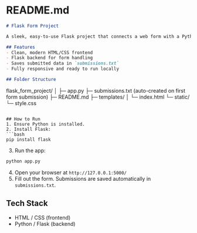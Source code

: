 # README.md

```markdown
# Flask Form Project

A sleek, easy-to-use Flask project that connects a web form with a Python backend, saving submissions locally. Ideal for learning full-stack basics or showcasing on GitHub.

## Features
- Clean, modern HTML/CSS frontend
- Flask backend for form handling
- Saves submitted data in `submissions.txt`
- Fully responsive and ready to run locally

## Folder Structure
```

flask\_form\_project/
│
├─ app.py
├─ submissions.txt  (auto-created on first form submission)
├─ README.md
├─ templates/
│   └─ index.html
└─ static/
└─ style.css

````

## How to Run
1. Ensure Python is installed.
2. Install Flask:
```bash
pip install flask
````

3. Run the app:

```bash
python app.py
```

4. Open your browser at `http://127.0.0.1:5000/`
5. Fill out the form. Submissions are saved automatically in `submissions.txt`.

## Tech Stack

* HTML / CSS (frontend)
* Python / Flask (backend)

##
